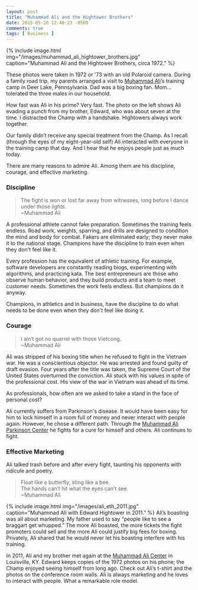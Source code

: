 ```yaml
---
layout: post
title: "Muhammad Ali and the Hightower Brothers"
date: 2015-05-20 12:40:23 -0500
comments: true
tags: [ Business ]
---
```

{% include image.html img="/images/muhammad_ali_hightower_brothers.jpg" caption="Muhammad Ali and the Hightower Brothers, circa 1972." %}

These photos were taken in 1972 or '73 with an old Polaroid camera. During a family road trip, my parents arranged a visit to [Muhammad Ali](http://muhammadali.com/)’s training camp in Deer Lake, Pennsylvania. Dad was a big boxing fan. Mom... tolerated the three males in our household.

How fast was Ali in his prime? Very fast. The photo on the left shows Ali evading a punch from my brother, Edward, who was about seven at the time. I distracted the Champ with a handshake. Hightowers always work together.

<!--more-->

Our family didn’t receive any special treatment from the Champ. As I recall (through the eyes of my eight-year-old self) Ali interacted with everyone in the training camp that day. And I hear that he enjoys people just as much today.

There are many reasons to admire Ali. Among them are his discipline, courage, and effective marketing.

### Discipline
>The fight is won or lost far away from witnesses, long before I dance under those lights.<br/>~Muhammad Ali

A professional athlete cannot fake preparation. Sometimes the training feels endless. Road work, weights, sparring, and drills are designed to condition the mind and body for combat. Fakers are eliminated early; they never make it to the national stage. Champions have the discipline to train even when they don't feel like it.

Every profession has the equivalent of athletic training. For example, software developers are constantly reading blogs, experimenting with algorithms, and practicing kata. The best entrepreneurs are those who observe human behavior, and they build products and a team to meet customer needs. Sometimes the work feels endless. But champions do it anyway. 

Champions, in athletics and in business, have the discipline to do what needs to be done even when they don't feel like doing it.

### Courage
>I ain’t got no quarrel with those Vietcong.<br/>~Muhammad Ali

Ali was stripped of his boxing title when he refused to fight in the Vietnam war. He was a conscientious objector. He was arrested and found guilty of draft evasion. Four years after the title was taken, the Supreme Court of the United States overturned the conviction. Ali stuck with his values in spite of the professional cost. His view of the war in Vietnam was ahead of its time. 

As professionals, how often are we asked to take a stand in the face of personal cost? 

Ali currently suffers from Parkinson's disease. It would have been easy for him to lock himself in a room full of money and never interact with people again. However, he chose a different path. Through the [Muhammad Ali Parkinson Center](http://www.thebarrow.org/Neurological_Services/Muhammad_Ali_Parkinson_Center/index.htm) he fights for a cure for himself and others. Ali continues to fight.

### Effective Marketing
Ali talked trash before and after every fight, taunting his opponents with ridicule and poetry.

>Float like a butterfly, sting like a bee.<br/>
>The hands can’t hit what the eyes can’t see.<br/>~Muhammad Ali

{% include image.html img="/images/ali_eth_2011.jpg" caption="Muhammad Ali with Edward Hightower in 2011." %}
Ali’s boasting was all about marketing. My father used to say “people like to see a braggart get whupped.” The more Ali boasted, the more tickets the fight promoters could sell and the more Ali could justify big fees for boxing. Privately, Ali shared that he would never let his boasting interfere with his training.

In 2011, Ali and my brother met again at the [Muhammad Ali Center](https://alicenter.org/) in Louisville, KY. Edward keeps copies of the 1972 photos on his phone; the Champ enjoyed seeing himself from long ago. Check out Ali’s t-shirt and the photos on the conference room walls. Ali is always marketing and he loves to interact with people. What a remarkable role model.
